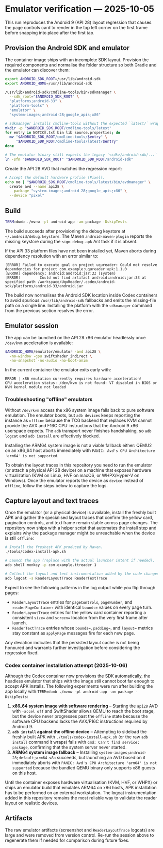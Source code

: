 # Emulator verification — 2025-10-05

This run reproduces the Android 9 (API 28) layout regression that causes the page controls card to render in the top left corner on the first frame before snapping into place after the first tap.

## Provision the Android SDK and emulator

The container image ships with an incomplete SDK layout. Provision the required components and normalise the folder structure so both Gradle and the emulator can discover them:

```bash
export ANDROID_SDK_ROOT=/usr/lib/android-sdk
export ANDROID_HOME=/usr/lib/android-sdk

/usr/lib/android-sdk/cmdline-tools/bin/sdkmanager \
  --sdk_root="$ANDROID_SDK_ROOT" \
  "platforms;android-33" \
  "platform-tools" \
  "emulator" \
  "system-images;android-28;google_apis;x86"

# sdkmanager installs cmdline-tools without the expected `latest/` wrapper.
mkdir -p "$ANDROID_SDK_ROOT/cmdline-tools/latest"
for entry in NOTICE.txt bin lib source.properties; do
  mv "$ANDROID_SDK_ROOT/cmdline-tools/$entry" \
     "$ANDROID_SDK_ROOT/cmdline-tools/latest/$entry"
done

# The emulator binary still expects the legacy `<sdk>/android-sdk/...` hierarchy.
ln -sfn "$ANDROID_SDK_ROOT" "$ANDROID_SDK_ROOT/android-sdk"
```

Create the API 28 AVD that matches the regression report:

```bash
# Accept the default hardware profile (Pixel).
echo no | "$ANDROID_SDK_ROOT/cmdline-tools/latest/bin/avdmanager" \
  create avd --name api28 \
  --package "system-images;android-28;google_apis;x86" \
  --device "pixel"
```

## Build

```bash
TERM=dumb ./mvnw -pl android-app -am package -DskipTests
```

The build succeeds after provisioning the debug keystore at `~/.android/debug.keystore`. The Maven `android-maven-plugin` reports the missing keystore during the `sign-debug-apk` Ant task if it is absent.

If the API 33 platform files have not been installed yet, Maven aborts during dependency resolution with an error similar to:

```
[ERROR] Failed to execute goal on project uqureader: Could not resolve dependencies for project com.example:uqureader:apk:1.1.0
[ERROR] dependency: android:android:jar:33 (system)
[ERROR]         Could not find artifact android:android:jar:33 at specified path /workspace/UquReader/.codex/android-sdk/platforms/android-33/android.jar
```

The build now normalises the Android SDK location inside Codex containers to avoid spurious `/usr/lib/android-sdk` fallbacks and emits the missing-file path on a single line. Installing the platform with the `sdkmanager` command from the previous section resolves the error.

## Emulator session

The app can be launched on the API 28 x86 emulator headlessly once `/dev/kvm` acceleration is available:

```bash
$ANDROID_HOME/emulator/emulator -avd api28 \
  -no-window -gpu swiftshader_indirect \
  -no-snapshot -no-audio -no-boot-anim
```

In the current container the emulator exits early with:

```
ERROR | x86 emulation currently requires hardware acceleration!
CPU acceleration status: /dev/kvm is not found: VT disabled in BIOS or KVM kernel module not loaded
```

### Troubleshooting "offline" emulators

Without `/dev/kvm` access the x86 system image falls back to pure software emulation.
The emulator boots, but `adb devices` keeps reporting the instance as `offline` because
the TCG backend that replaces KVM cannot provide the AVX and F16C CPU instructions that
the Android 9 x86 userspace expects. The `adb` transport never finishes handshaking, so
`adb logcat` and `adb install` are effectively blocked.

Installing the ARM64 system image is not a viable fallback either: QEMU2 on an x86_64
host aborts immediately with `PANIC: Avd's CPU Architecture 'arm64' is not supported`.

To obtain the layout traces in this repository you need to run the emulator (or attach a
physical API 28 device) on a machine that exposes hardware virtualization (KVM on Linux,
HVF on macOS, or WHPX/Hyper-V on Windows). Once the emulator reports the device as
`device` instead of `offline`, follow the steps below to capture the logs.

## Capture layout and text traces

Once the emulator (or a physical device) is available, install the freshly built APK and gather the specialised layout traces that confirm the yellow card, pagination controls, and text frame remain stable across page changes. The repository now ships with a helper script that automates the install step and explains why the package manager might be unreachable when the device is still `offline`:

```bash
# Install the freshest APK produced by Maven.
./tools/codex-install-apk.sh

# Launch the app (replace with the actual launcher intent if needed).
adb shell monkey -p com.example.ttreader 1

# Collect the layout and text instrumentation added by the code changes.
adb logcat -s ReaderLayoutTrace ReaderTextTrace
```

Expect to see the following patterns in the log output while you flip through pages:

* `ReaderLayoutTrace` entries for `pageControls`, `pageNumber`, and `readerPageContainer` with identical `bounds=` values on every page turn.
* `ReaderLayoutTrace` entries for the yellow card container reporting a consistent `size=` and `screen=` location from the very first frame after launch.
* `ReaderTextTrace` entries whose `bounds=`, `padding=`, and `layout=` metrics stay constant as `applyPage` messages fire for each new page.

Any deviation indicates that the persisted layout cache is not being honoured and warrants further investigation before considering the regression fixed.

### Codex container installation attempt (2025-10-06)

Although the Codex container now provisions the SDK automatically, the headless
emulator that ships with the image still cannot boot far enough to accept APK
installs. The following experiments were run after building the app locally with
`TERM=dumb ./mvnw -pl android-app -am package -DskipTests`:

1. **x86_64 system image with software rendering** – Starting the `api28` AVD
   with `-accel off` and SwiftShader allows QEMU to reach the boot stage, but
   the device never progresses past the `offline` state because the software CPU
   backend lacks the AVX/F16C instructions required by Android 9.
2. **`adb install` against the offline device** – Attempting to sideload the
   freshly built APK with `./tools/codex-install-apk.sh` (or the raw
   `adb install` command it wraps) fails with `cmd: Can't find service:
   package`, confirming that the system server never started.
3. **ARM64 system image fallback** – Installing
   `system-images;android-28;default;arm64-v8a` succeeds, but launching an AVD
   based on it immediately aborts with `PANIC: Avd's CPU Architecture 'arm64' is
   not supported` because the bundled QEMU binary only supports x86 guests on
   this host.

Until the container exposes hardware virtualisation (KVM, HVF, or WHPX) or
ships an emulator build that emulates ARM64 on x86 hosts, APK installation has
to be performed on an external workstation. The logcat instrumentation added in
this repository remains the most reliable way to validate the reader layout on
realistic devices.

## Artifacts

The raw emulator artifacts (screenshot and `ReaderLayoutTrace` logcats) are large and were removed from version control. Re-run the session above to regenerate them if needed for comparison during future fixes.
